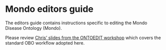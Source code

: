 # Mondo editors guide

The editors guide contains instructions specific to editing the Mondo Disease Ontology (Mondo).

Please review [Chris’ slides from the ONTOEDIT workshop](https://docs.google.com/presentation/d/1JPAaDl6Nitxet9NVqWI30eIygcerYAjdMIGmxbRtIn0/edit) which covers the standard OBO workflow adopted here. 
